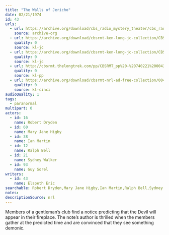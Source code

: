 ```yaml
---
title: "The Walls of Jericho"
date: 02/21/1974
id: 43
urls: 
  - url: https://archive.org/download/cbs_radio_mystery_theater/cbs_radio_mystery_theater-0001-0050.zip/cbs_radio_mystery_theater-0001-0050%2Fcbsrmt_0043_the_walls_of_jericho.mp3
    source: archive-org
  - url: https://archive.org/download/cbsrmt-ken-long-jc-collection/CBSRMT - 740221 0043 Walls Of Jericho vbr bm2_jc.mp3
    quality: 0
    source: kl-jc
  - url: https://archive.org/download/cbsrmt-ken-long-jc-collection/CBSRMT - 740221 0043 Walls Of Jericho vbr kb2_jc.mp3
    quality: 0
    source: kl-jc
  - url: http://cbsrmt.thelongtrek.com/pp/CBSRMT_pp%20-%20740221%200043%20The%20Walls%20of%20Jericho.mp3
    quality: 0
    source: kl-pp
  - url: https://archive.org/download/cbsrmt-nrl-ad-free-collection/0043%20CBSRMT%20-%20740221%200043%20The%20Walls%20Of%20Jericho_cinci%20(no%20ads).mp3
    quality: 0
    source: kl-cinci
audioQuality: 1
tags: 
  - paranormal
multipart: 0
actors:  
  - id: 16
    name: Robert Dryden  
  - id: 60
    name: Mary Jane Higby  
  - id: 38
    name: Ian Martin  
  - id: 12
    name: Ralph Bell  
  - id: 21
    name: Sydney Walker  
  - id: 93
    name: Guy Sorel
writers:  
  - id: 43
    name: Elspeth Eric
searchable: Robert Dryden,Mary Jane Higby,Ian Martin,Ralph Bell,Sydney Walker,Guy Sorel Elspeth Eric
notes: 
descriptionSource: nrl
---
```

Members of a gentleman’s club find a notice predicting that the Devil will appear in their fireplace. The note’s author is thrilled when the members gather at the predicted time and are convinced that they see something demonic.